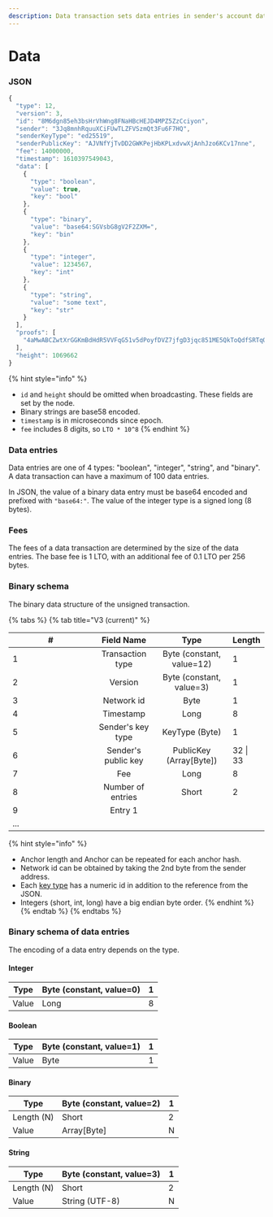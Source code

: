 ```yaml
---
description: Data transaction sets data entries in sender's account data storage.
---
```


# Data

### JSON

```javascript
{
  "type": 12,
  "version": 3,
  "id": "8M6dgn85eh3bsHrVhWng8FNaHBcHEJD4MPZ5ZzCciyon",
  "sender": "3Jq8mnhRquuXCiFUwTLZFVSzmQt3Fu6F7HQ",
  "senderKeyType": "ed25519",
  "senderPublicKey": "AJVNfYjTvDD2GWKPejHbKPLxdvwXjAnhJzo6KCv17nne",
  "fee": 14000000,
  "timestamp": 1610397549043,
  "data": [
    {
      "type": "boolean",
      "value": true,
      "key": "bool"
    },
    {
      "type": "binary",
      "value": "base64:SGVsbG8gV2F2ZXM=",
      "key": "bin"
    },
    {
      "type": "integer",
      "value": 1234567,
      "key": "int"
    },
    {
      "type": "string",
      "value": "some text",
      "key": "str"
    }
  ],
  "proofs": [
    "4aMwABCZwtXrGGKmBdHdR5VVFqG51v5dPoyfDVZ7jfgD3jqc851ME5QkToQdfSRTqQmvnB9YT4tCBPcMzi59fZye"
  ],
  "height": 1069662
}
```

{% hint style="info" %}
* `id` and `height` should be omitted when broadcasting. These fields are set by the node.
* Binary strings are base58 encoded.
* `timestamp` is in microseconds since epoch.
* `fee` includes 8 digits, so `LTO * 10^8`
{% endhint %}

### Data entries

Data entries are one of 4 types: "boolean", "integer", "string", and "binary". A data transaction can have a maximum of 100 data entries.

In JSON, the value of a binary data entry must be base64 encoded and prefixed with `"base64:"`. The value of the integer type is a signed long (8 bytes).

### Fees

The fees of a data transaction are determined by the size of the data entries. The base fee is 1 LTO, with an additional fee of 0.1 LTO per 256 bytes.

### Binary schema

The binary data structure of the unsigned transaction.

{% tabs %}
{% tab title="V3 (current)" %}
<table><thead><tr><th width="150">#</th><th align="center">Field Name</th><th align="center">Type</th><th>Length</th></tr></thead><tbody><tr><td>1</td><td align="center">Transaction type</td><td align="center">Byte (constant, value=12)</td><td>1</td></tr><tr><td>2</td><td align="center">Version</td><td align="center">Byte (constant, value=3)</td><td>1</td></tr><tr><td>3</td><td align="center">Network id</td><td align="center">Byte</td><td>1</td></tr><tr><td>4</td><td align="center">Timestamp</td><td align="center">Long</td><td>8</td></tr><tr><td>5</td><td align="center">Sender's key type</td><td align="center">KeyType (Byte)</td><td>1</td></tr><tr><td>6</td><td align="center">Sender's public key</td><td align="center">PublicKey (Array[Byte])</td><td>32 | 33</td></tr><tr><td>7</td><td align="center">Fee</td><td align="center">Long</td><td>8</td></tr><tr><td>8</td><td align="center">Number of entries</td><td align="center">Short</td><td>2</td></tr><tr><td>9</td><td align="center">Entry 1</td><td align="center"></td><td></td></tr><tr><td>...</td><td align="center"></td><td align="center"></td><td></td></tr></tbody></table>

{% hint style="info" %}
* Anchor length and Anchor can be repeated for each anchor hash.
* Network id can be obtained by taking the 2nd byte from the sender address.
* Each [key type](../../accounts/#key-types) has a numeric id in addition to the reference from the JSON.
* Integers (short, int, long) have a big endian byte order.
{% endhint %}
{% endtab %}
{% endtabs %}

### Binary schema of data entries

The encoding of a data entry depends on the type.

#### Integer

| Type  | Byte (constant, value=0) | 1 |
| ----- | ------------------------ | - |
| Value | Long                     | 8 |

#### Boolean

| Type  | Byte (constant, value=1) | 1 |
| ----- | ------------------------ | - |
| Value | Byte                     | 1 |

#### Binary

| Type       | Byte (constant, value=2) | 1 |
| ---------- | ------------------------ | - |
| Length (N) | Short                    | 2 |
| Value      | Array\[Byte]             | N |

#### String

| Type       | Byte (constant, value=3) | 1 |
| ---------- | ------------------------ | - |
| Length (N) | Short                    | 2 |
| Value      | String (UTF-8)           | N |

